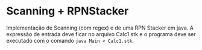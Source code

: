 # Scanning + RPNStacker

Implementação de Scanning (com regex) e de uma RPN Stacker em java. A expressão de entrada deve ficar no arquivo Calc1.stk e o programa deve ser executado com o comando `java Main < Calc1.stk`.